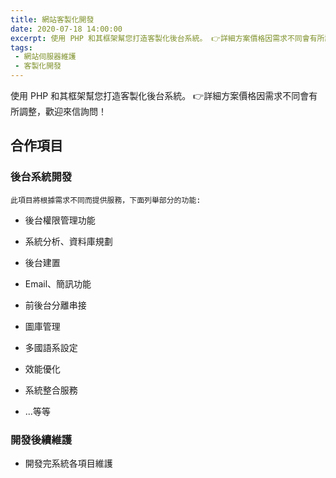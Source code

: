 ```yaml
---
title: 網站客製化開發	
date: 2020-07-18 14:00:00
excerpt: 使用 PHP 和其框架幫您打造客製化後台系統。 👉詳細方案價格因需求不同會有所調整，歡迎來信詢問！
tags:
 - 網站伺服器維護
 - 客製化開發
---
```

使用 PHP 和其框架幫您打造客製化後台系統。 
👉詳細方案價格因需求不同會有所調整，歡迎來信詢問！

## 合作項目

### 後台系統開發

`此項目將根據需求不同而提供服務，下面列舉部分的功能:`

* 後台權限管理功能

* 系統分析、資料庫規劃

* 後台建置

* Email、簡訊功能

* 前後台分離串接

* 圖庫管理

* 多國語系設定

* 效能優化

* 系統整合服務

* ...等等

### 開發後續維護

* 開發完系統各項目維護
